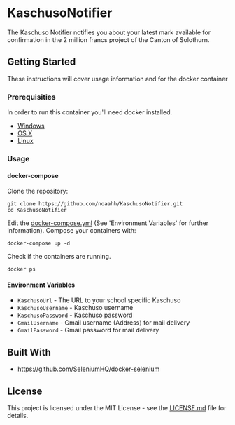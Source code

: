 # KaschusoNotifier

The Kaschuso Notifier notifies you about your latest mark available for confirmation in the 2 million francs project of the Canton of Solothurn.

## Getting Started

These instructions will cover usage information and for the docker container 

### Prerequisities


In order to run this container you'll need docker installed.

* [Windows](https://docs.docker.com/windows/started)
* [OS X](https://docs.docker.com/mac/started/)
* [Linux](https://docs.docker.com/linux/started/)

### Usage

#### docker-compose
Clone the repository:
```shell
git clone https://github.com/noaahh/KaschusoNotifier.git
cd KaschusoNotifier
```

Edit the [docker-compose.yml](docker-compose.yml) (See 'Environment Variables' for further information).
Compose your containers with:
```shell
docker-compose up -d
```

Check if the containers are running.
```shell
docker ps
```

#### Environment Variables

* `KaschusoUrl` - The URL to your school specific Kaschuso
* `KaschusoUsername` - Kaschuso username
* `KaschusoPassword` - Kaschuso password
* `GmailUsername` - Gmail username (Address) for mail delivery
* `GmailPassword` - Gmail password for mail delivery

## Built With

* https://github.com/SeleniumHQ/docker-selenium

## License

This project is licensed under the MIT License - see the [LICENSE.md](LICENSE.md) file for details.
